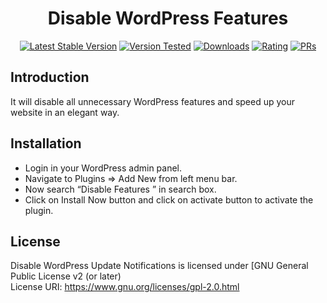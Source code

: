 <h1 align="center">Disable WordPress Features</h1>

<p align="center"><a href="https://wordpress.org/plugins/disable-features/"><img src="https://img.shields.io/wordpress/plugin/v/disable-features.svg" alt="Latest Stable Version"></a> <a href="https://wordpress.org/plugins/disable-features/"><img src="https://img.shields.io/wordpress/v/disable-features.svg" alt="Version Tested"></a> <a href="https://wordpress.org/plugins/disable-features/"><img src="https://img.shields.io/wordpress/plugin/dt/disable-features.svg" alt="Downloads"></a> <a href="https://wordpress.org/plugins/disable-features/"><img src="https://img.shields.io/wordpress/plugin/r/disable-features.svg" alt="Rating"></a> <a href="#"><img src="https://img.shields.io/badge/PRs-welcome-brightgreen.svg?style=flat-square" alt="PRs"></a></p>

## Introduction

It will disable all unnecessary WordPress features and speed up your website in an elegant way.

## Installation

* Login in your WordPress admin panel.
* Navigate to Plugins => Add New from left menu bar.
* Now search “Disable Features ” in search box.
* Click on Install Now button and click on activate button to activate the plugin.

## License

Disable WordPress Update Notifications is licensed under [GNU General Public License v2 (or later)
<br>
License URI: https://www.gnu.org/licenses/gpl-2.0.html
